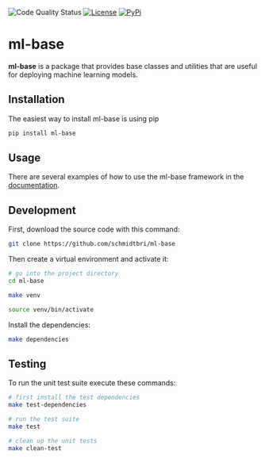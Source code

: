 ![Code Quality Status](https://github.com/schmidtbri/ml-base/actions/workflows/test.yml/badge.svg)
[![License](https://img.shields.io/badge/license-BSD--3--Clause-green)](https://opensource.org/licenses/BSD-3-Clause)
[![PyPi](https://img.shields.io/badge/pypi-v0.2.2-green)](https://pypi.org/project/ml-base/)

# ml-base

**ml-base** is a package that provides base classes and utilities that are useful for deploying machine learning models.

## Installation 

The easiest way to install ml-base is using pip

```bash
pip install ml-base
```

## Usage

There are several examples of how to use the ml-base framework in the 
[documentation](https://schmidtbri.github.io/ml-base/).

## Development

First, download the source code with this command:

```bash
git clone https://github.com/schmidtbri/ml-base
```

Then create a virtual environment and activate it:

```bash
# go into the project directory
cd ml-base

make venv

source venv/bin/activate
```

Install the dependencies:

```bash
make dependencies
```

## Testing 

To run the unit test suite execute these commands:

```bash
# first install the test dependencies
make test-dependencies

# run the test suite
make test

# clean up the unit tests
make clean-test
```
